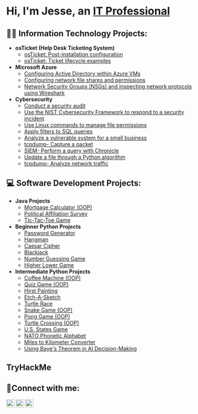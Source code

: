 <h1>Hi, I'm Jesse, an <a href="https://linkedin.com/in/JesseByun">IT Professional</a></h1>

<h2>👨‍💻 Information Technology Projects:</h2>

- <b>osTicket (Help Desk Ticketing System)</b>
  - [osTicket: Post-installation configuration](https://github.com/jessebyun/post-install-config)
  - [osTicket: Ticket lifecycle examples](https://github.com/jessebyun/ticket-lifecycle)
- <b>Microsoft Azure</b>
  - [Configuring Active Directory within Azure VMs](https://github.com/jessebyun/configure-ad)
  - [Configuring network file shares and permissions](https://github.com/jessebyun/configure-Fileshares)
  - [Network Security Groups (NSGs) and inspecting network protocols using Wireshark](https://github.com/jessebyun/azure-network-protocols)
- <b>Cybersecurity</b>
  - [Conduct a security audit](https://github.com/jessebyun/security-audit)
  - [Use the NIST Cybersecurity Framework to respond to a security incident](https://github.com/jessebyun/NIST-CSF-respond-security-incident)
  - [Use Linux commands to manage file permissions](https://github.com/jessebyun/Linux-file-permissions.git)
  - [Apply filters to SQL queries](https://github.com/jessebyun/filters-SQL.git)
  - [Analyze a vulnerable system for a small business](https://github.com/jessebyun/analyze-vulnerability.git)
  - [tcpdump- Capture a packet](https://github.com/jessebyun/capture_packet_tcpdump)
  - [SIEM- Perform a query with Chronicle](https://github.com/jessebyun/query_chronicle)
  - [Update a file through a Python algorithm](https://github.com/jessebyun/update_file_python_algorithm)
  - [tcpdump- Analyze network traffic](https://github.com/jessebyun/tcpdump_analyze_traffic)

<h2>💻 Software Development Projects:</h2>

- <b>Java Projects</b>
  - [Mortgage Calculator (OOP)](https://github.com/jessebyun/java_mortgage_calculator)
  - [Political Affiliation Survey](https://github.com/jessebyun/political_affiliation_survey)
  - [Tic-Tac-Toe Game](https://github.com/jessebyun/tic-tac-toe_java)
- <b>Beginner Python Projects</b>
  - [Password Generator](https://github.com/jessebyun/python_password_generator)
  - [Hangman](https://github.com/jessebyun/hangman)
  - [Caesar Cipher](https://github.com/jessebyun/caesar_cipher)
  - [Blackjack](https://github.com/jessebyun/blackjack)
  - [Number Guessing Game](https://github.com/jessebyun/number_guessing_game)
  - [Higher Lower Game](https://github.com/jessebyun/higher_lower_game)
- <b>Intermediate Python Projects</b>
  - [Coffee Machine (OOP)](https://github.com/jessebyun/coffee_machine)
  - [Quiz Game (OOP)](https://github.com/jessebyun/quiz_game)
  - [Hirst Painting](https://github.com/jessebyun/hirst_painting)
  - [Etch-A-Sketch](https://github.com/jessebyun/etch_sketch)
  - [Turtle Race](https://github.com/jessebyun/turtle_race)
  - [Snake Game (OOP)](https://github.com/jessebyun/snake_game)
  - [Pong Game (OOP)](https://github.com/jessebyun/pong_game)
  - [Turtle Crossing (OOP)](https://github.com/jessebyun/turtle_crossing)
  - [U.S. States Game](https://github.com/jessebyun/us_states_game)
  - [NATO Phonetic Alphabet](https://github.com/jessebyun/nato_phonetic_alphabet)
  - [Miles to Kilometer Converter](https://github.com/jessebyun/miles_km_converter)
  - [Using Baye's Theorem in AI Decision-Making](https://github.com/jessebyun/bayes_theorem)

<h2>TryHackMe</h2>



<h2>🤳Connect with me:</h2>

[<img align="left" alt="Jesse | Twitter" width="22px" src="https://cdn.jsdelivr.net/npm/simple-icons@v3/icons/twitter.svg" />][twitter]
[<img align="left" alt="Jesse | LinkedIn" width="22px" src="https://cdn.jsdelivr.net/npm/simple-icons@v3/icons/linkedin.svg" />][linkedin]
[<img align="left" alt="Jesse | Instagram" width="22px" src="https://cdn.jsdelivr.net/npm/simple-icons@v3/icons/instagram.svg" />][instagram]

[twitter]: https://twitter.com/
[instagram]: https://www.instagram.com/
[linkedin]: https://linkedin.com/in/JesseByun
